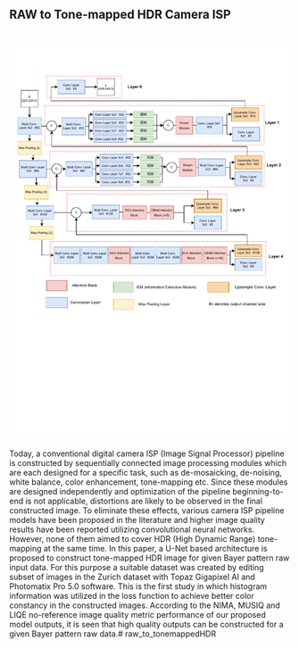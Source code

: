 ## RAW to Tone-mapped HDR Camera ISP
<br/>

<img src="U-Net Plain + ECA + CBAM + Simam + IEM (final).drawio.pdf"/>

Today, a conventional digital camera ISP (Image Signal Processor) pipeline is constructed by sequentially connected image processing modules which are each designed for a specific task, such as de-mosaicking, de-noising, white balance, color enhancement, tone-mapping etc. Since these modules are designed independently and optimization of the pipeline beginning-to-end is not applicable, distortions are likely to be observed in the final constructed image. To eliminate these effects, various camera ISP pipeline models have been proposed in the literature and higher image quality results have been reported utilizing convolutional neural networks. However, none of them aimed to cover HDR (High Dynamic Range) tone-mapping at the same time. In this paper, a U-Net based architecture is proposed to construct tone-mapped HDR image for given Bayer pattern raw input data. For this purpose a suitable dataset was created by editing subset of images in the Zurich dataset with Topaz Gigapixel AI and Photomatix Pro 5.0 software. This is the first study in which histogram information was utilized in the loss function to achieve better color constancy in the constructed images. According to the NIMA, MUSIQ and LIQE no-reference image quality metric performance of our proposed model outputs, it is seen that high quality outputs can be constructed for a given Bayer pattern raw data.# raw_to_tonemappedHDR
